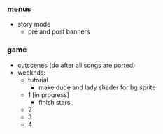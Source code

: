 ### menus
- story mode
	- pre and post banners
### game
- cutscenes (do after all songs are ported)
- weeknds:
	- tutorial
		- make dude and lady shader for bg sprite
	- 1 [in progress]
		- finish stars
	- 2
	- 3
	- 4